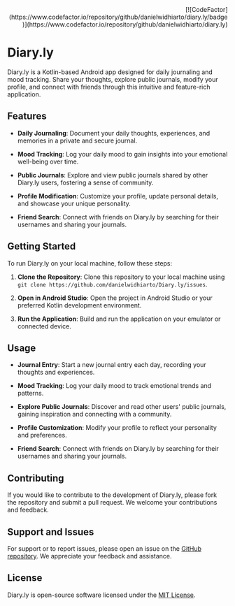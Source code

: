<div style="text-align: right;">
  [![CodeFactor](https://www.codefactor.io/repository/github/danielwidhiarto/diary.ly/badge)](https://www.codefactor.io/repository/github/danielwidhiarto/diary.ly)
</div>

# Diary.ly

Diary.ly is a Kotlin-based Android app designed for daily journaling and mood tracking. Share your thoughts, explore public journals, modify your profile, and connect with friends through this intuitive and feature-rich application.

## Features

- **Daily Journaling**: Document your daily thoughts, experiences, and memories in a private and secure journal.

- **Mood Tracking**: Log your daily mood to gain insights into your emotional well-being over time.

- **Public Journals**: Explore and view public journals shared by other Diary.ly users, fostering a sense of community.

- **Profile Modification**: Customize your profile, update personal details, and showcase your unique personality.

- **Friend Search**: Connect with friends on Diary.ly by searching for their usernames and sharing your journals.

## Getting Started

To run Diary.ly on your local machine, follow these steps:

1. **Clone the Repository**: Clone this repository to your local machine using `git clone https://github.com/danielwidhiarto/Diary.ly/issues`.

2. **Open in Android Studio**: Open the project in Android Studio or your preferred Kotlin development environment.

3. **Run the Application**: Build and run the application on your emulator or connected device.

## Usage

- **Journal Entry**: Start a new journal entry each day, recording your thoughts and experiences.

- **Mood Tracking**: Log your daily mood to track emotional trends and patterns.

- **Explore Public Journals**: Discover and read other users' public journals, gaining inspiration and connecting with a community.

- **Profile Customization**: Modify your profile to reflect your personality and preferences.

- **Friend Search**: Connect with friends on Diary.ly by searching for their usernames and sharing your journals.

## Contributing

If you would like to contribute to the development of Diary.ly, please fork the repository and submit a pull request. We welcome your contributions and feedback.

## Support and Issues

For support or to report issues, please open an issue on the [GitHub repository](https://github.com/danielwidhiarto/Diary.ly/issues). We appreciate your feedback and assistance.

## License

Diary.ly is open-source software licensed under the [MIT License](LICENSE).
